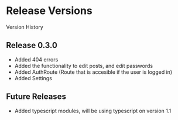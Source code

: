 # Release Versions

Version History

## Release 0.3.0

- Added 404 errors
- Added the functionality to edit posts, and edit passwords
- Added AuthRoute (Route that is accesible if the user is logged in)
- Added Settings

## Future Releases

- Added typescript modules, will be using typescript on version 1.1
